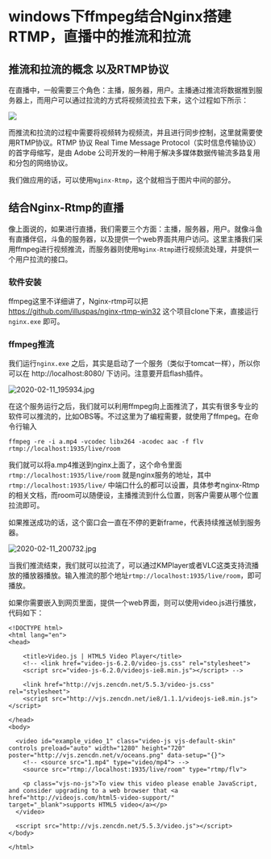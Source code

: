 # windows下ffmpeg结合Nginx搭建RTMP，直播中的推流和拉流  

## 推流和拉流的概念 以及RTMP协议  

在直播中，一般需要三个角色：主播，服务器，用户。主播通过推流将数据推到服务器上，而用户可以通过拉流的方式将视频流拉去下来，这个过程如下所示： 

![](https://notecdn.yiban.io/cloud_res/159578458/imgs/20-2-11_11:46:24.941_40455.png)  

而推流和拉流的过程中需要将视频转为视频流，并且进行同步控制，这里就需要使用RTMP协议。RTMP 协议 Real Time Message Protocol（实时信息传输协议）的首字母缩写，是由 Adobe 公司开发的一种用于解决多媒体数据传输流多路复用和分包的网络协议。  

我们做应用的话，可以使用`Nginx-Rtmp`，这个就相当于图片中间的部分。  

## 结合Nginx-Rtmp的直播  

像上面说的，如果进行直播，我们需要三个方面：主播，服务器，用户。就像斗鱼有直播伴侣，斗鱼的服务器，以及提供一个web界面共用户访问。这里主播我们采用ffmpeg进行视频推流，而服务器则使用`Nginx-Rtmp`进行视频流处理，并提供一个用户拉流的接口。  

### 软件安装  

ffmpeg这里不详细讲了，Nginx-rtmp可以把 https://github.com/illuspas/nginx-rtmp-win32 这个项目clone下来，直接运行`nginx.exe` 即可。  

### ffmpeg推流  

我们运行`nginx.exe` 之后，其实是启动了一个服务（类似于tomcat一样），所以你可以在 http://localhost:8080/ 下访问。注意要开启flash插件。  

![2020-02-11_195934.jpg](http://ww1.sinaimg.cn/large/005Dd0fOly1gbsppkyj19j30s90iywkd.jpg)  

在这个服务运行之后，我们就可以利用ffmpeg向上面推流了，其实有很多专业的软件可以推流的，比如OBS等。不过这里为了编程需要，就使用了ffmpeg。在命令行输入

`ffmpeg -re -i a.mp4 -vcodec libx264 -acodec aac -f flv rtmp://localhost:1935/live/room`  

我们就可以将a.mp4推送到nginx上面了，这个命令里面`rtmp://localhost:1935/live/room`  就是nginx服务的地址，其中`rtmp://localhost:1935/live/` 中端口什么的都可以设置，具体参考nginx-Rtmp的相关文档，而room可以随便设，主播推流到什么位置，则客户需要从哪个位置拉流即可。  

如果推送成功的话，这个窗口会一直在不停的更新frame，代表持续推送帧到服务器。  


![2020-02-11_200732.jpg](http://ww1.sinaimg.cn/large/005Dd0fOly1gbspw6bv70j30lk08y7al.jpg)  

当我们推流结束，我们就可以拉流了，可以通过KMPlayer或者VLC这类支持流播放的播放器播放。输入推流的那个地址`rtmp://localhost:1935/live/room`，即可播放。  

如果你需要嵌入到网页里面，提供一个web界面，则可以使用video.js进行播放，代码如下：  

```
<!DOCTYPE html>
<html lang="en">
<head>

    <title>Video.js | HTML5 Video Player</title>
    <!-- <link href="video-js-6.2.0/video-js.css" rel="stylesheet">
    <script src="video-js-6.2.0/videojs-ie8.min.js"></script> -->

    <link href="http://vjs.zencdn.net/5.5.3/video-js.css" rel="stylesheet">
    <script src="http://vjs.zencdn.net/ie8/1.1.1/videojs-ie8.min.js"></script>

</head>
<body>

  <video id="example_video_1" class="video-js vjs-default-skin" controls preload="auto" width="1280" height="720" poster="http://vjs.zencdn.net/v/oceans.png" data-setup="{}">
    <!-- <source src="1.mp4" type="video/mp4"> -->
    <source src="rtmp://localhost:1935/live/room" type="rtmp/flv">

    <p class="vjs-no-js">To view this video please enable JavaScript, and consider upgrading to a web browser that <a href="http://videojs.com/html5-video-support/" target="_blank">supports HTML5 video</a></p>
  </video>

  <script src="http://vjs.zencdn.net/5.5.3/video.js"></script>
</body>

</html>

```

